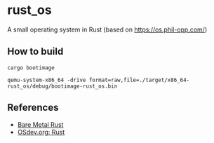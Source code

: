 # rust_os

A small operating system in Rust (based on https://os.phil-opp.com/)

## How to build

`cargo bootimage`

`qemu-system-x86_64 -drive format=raw,file=./target/x86_64-rust_os/debug/bootimage-rust_os.bin`

## References

* [Bare Metal Rust](http://www.randomhacks.net/bare-metal-rust/)
* [OSdev.org: Rust](https://wiki.osdev.org/Rust)

